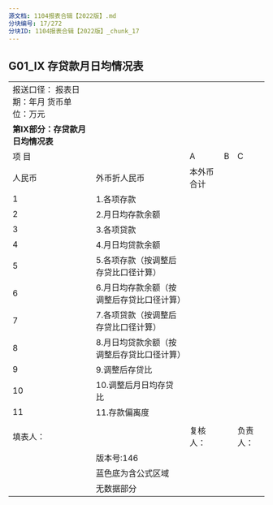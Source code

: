 ```yaml
---
源文档: 1104报表合辑【2022版】.md
分块编号: 17/272
分块ID: 1104报表合辑【2022版】_chunk_17
---
```


## G01\_IX 存贷款月日均情况表

|  |  |  |  |  |
| --- | --- | --- | --- | --- |
| 报送口径： 报表日期：年月 货币单位：万元 | | | | |
| **第IX部分：存贷款月日均情况表** | | | | |
| 项 目 | | A | B | C |
| 人民币 | 外币折人民币 | 本外币合计 |
| 1 | 1.各项存款 |  |  |  |
| 2 | 2.月日均存款余额 |  |  |  |
| 3 | 3.各项贷款 |  |  |  |
| 4 | 4.月日均贷款余额 |  |  |  |
| 5 | 5.各项存款（按调整后存贷比口径计算） |  |  |  |
| 6 | 6.月日均存款余额（按调整后存贷比口径计算） |  |  |  |
| 7 | 7.各项贷款（按调整后存贷比口径计算） |  |  |  |
| 8 | 8.月日均贷款余额（按调整后存贷比口径计算） |  |  |  |
| 9 | 9.调整后存贷比 |  |  |  |
| 10 | 10.调整后月日均存贷比 |  |  |  |
| 11 | 11.存款偏离度 |  |  |  |
|  |  |  |  |  |
| 填表人： | | 复核人： |  | 负责人： |
|  | 版本号:146 |  |  |  |
|  | 蓝色底为含公式区域 |  |  |  |
|  | 无数据部分 |  |  |  |

